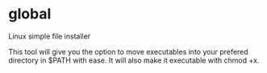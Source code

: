 # global
Linux simple file installer

This tool will give you the option to move executables into your prefered directory in $PATH with ease. 
It will also make it executable with chmod +x.
